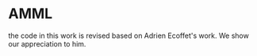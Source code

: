 # AMML
the code in this work is revised based on Adrien Ecoffet's work. We show our appreciation to him.
